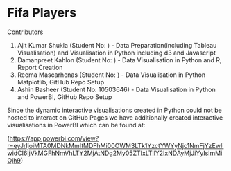 
# Fifa Players
Contributors
1. Ajit Kumar Shukla (Student No: ) - Data Preparation(including Tableau Visualisation) and Visualisation in Python including d3 and Javascript
2. Damanpreet Kahlon (Student No: ) - Data Visualisation in Python and R, Report Creation
3. Reema Mascarhenas (Student No: ) - Data Visualisation in Python Matplotlib, GitHub Repo Setup
4. Ashin Basheer (Student No: 10503646) - Data Visualisation in Python and PowerBI, GitHub Repo Setup

Since the dynamic interactive visualisations created in Python could not be hosted to interact on GitHub Pages we have additionally
created interactive visualisations in PowerBI which can be found at:

(https://app.powerbi.com/view?r=eyJrIjoiMTA0MDNkMmItMDFhMi00OWM3LTk1YzctYWYyNjc1NmFjYzEwIiwidCI6IjVkMGFhNmVhLTY2MjAtNDg2My05ZTIxLTllY2IxNDAyMjJiYyIsImMiOjh9)


